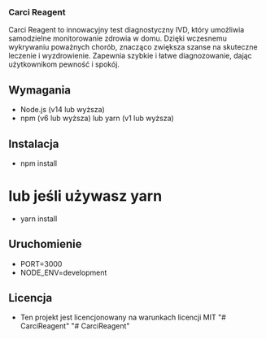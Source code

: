 ### Carci Reagent

Carci Reagent to innowacyjny test diagnostyczny IVD, który umożliwia samodzielne monitorowanie zdrowia w domu. Dzięki wczesnemu wykrywaniu poważnych chorób, znacząco zwiększa szanse na skuteczne leczenie i wyzdrowienie. Zapewnia szybkie i łatwe diagnozowanie, dając użytkownikom pewność i spokój.

## Wymagania

-   Node.js (v14 lub wyższa)
-   npm (v6 lub wyższa) lub yarn (v1 lub wyższa)

## Instalacja

-   npm install

# lub jeśli używasz yarn

-   yarn install

## Uruchomienie

-   PORT=3000
-   NODE_ENV=development

## Licencja

-   Ten projekt jest licencjonowany na warunkach licencji MIT
    "# CarciReagent"
    "# CarciReagent"
